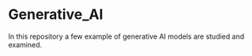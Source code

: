 # Generative_AI
In this repository a few example of generative AI models are studied and examined. 
